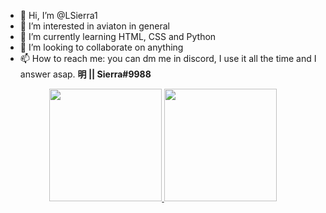 - 👋 Hi, I’m @LSierra1
- 👀 I’m interested in aviaton in general
- 🌱 I’m currently learning HTML, CSS and Python
- 💞️ I’m looking to collaborate on anything
- 📫 How to reach me: you can dm me in discord, I use it all the time and I answer asap. <b>明 || Sierra#9988<b>

<div align="center">
  <a href="https://discordapp.com/users/916018769342648330">
  <img height="180em" src="https://github-readme-stats.vercel.app/api?username=LSierra1&show_icons=true&theme=dracula&include_all_commits=true&count_private=true"/>
  <img height="180em" src="https://github-readme-stats.vercel.app/api/top-langs/?username=LSierra1&layout=compact&langs_count=7&theme=dracula"/>
</div>
